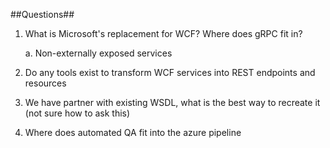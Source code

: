 ##Questions##


1. What is Microsoft's replacement for WCF? Where does gRPC fit in?

	a. Non-externally exposed services

2. Do any tools exist to transform WCF services into REST endpoints and resources

3. We have partner with existing WSDL, what is the best way to recreate it (not sure how to ask this)

4. Where does automated QA fit into the azure pipeline